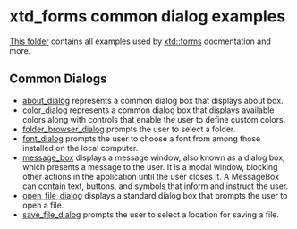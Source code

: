# xtd_forms common dialog examples

[This folder](..) contains all examples used by [xtd::forms](../../src/xtd_forms) docmentation and more.

## Common Dialogs

* [about_dialog](about_dialog/README.md) represents a common dialog box that displays about box.
* [color_dialog](color_dialog/README.md) represents a common dialog box that displays available colors along with controls that enable the user to define custom colors.
* [folder_browser_dialog](folder_browser_dialog/README.md) prompts the user to select a folder.
* [font_dialog](font_dialog/README.md) prompts the user to choose a font from among those installed on the local computer.
* [message_box](message_box/README.md) displays a message window, also known as a dialog box, which presents a message to the user. It is a modal window, blocking other actions in the application until the user closes it. A MessageBox can contain text, buttons, and symbols that inform and instruct the user.
* [open_file_dialog](open_file_dialog/README.md) displays a standard dialog box that prompts the user to open a file.
* [save_file_dialog](save_file_dialog/README.md) prompts the user to select a location for saving a file.
